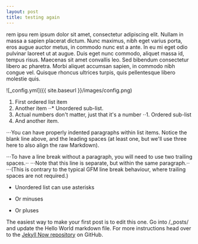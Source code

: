 ```yaml
---
layout: post
title: testing again
---
```

rem ipsu rem ipsum dolor sit amet, consectetur adipiscing elit. Nullam in massa a sapien placerat dictum. Nunc maximus, nibh eget varius porta, eros augue auctor metus, in commodo nunc est a ante. In eu mi eget odio pulvinar laoreet ut at augue. Duis eget nunc commodo, aliquet massa id, tempus risus. Maecenas sit amet convallis leo. Sed bibendum consectetur libero ac pharetra. Morbi aliquet accumsan sapien, in commodo nibh congue vel. Quisque rhoncus ultrices turpis, quis pellentesque libero molestie quis. 

![_config.yml]({{ site.baseurl }}/images/config.png)

1. First ordered list item
2. Another item
⋅⋅* Unordered sub-list. 
1. Actual numbers don't matter, just that it's a number
⋅⋅1. Ordered sub-list
4. And another item.

⋅⋅⋅You can have properly indented paragraphs within list items. Notice the blank line above, and the leading spaces (at least one, but we'll use three here to also align the raw Markdown).

⋅⋅⋅To have a line break without a paragraph, you will need to use two trailing spaces.⋅⋅
⋅⋅⋅Note that this line is separate, but within the same paragraph.⋅⋅
⋅⋅⋅(This is contrary to the typical GFM line break behaviour, where trailing spaces are not required.)

* Unordered list can use asterisks
- Or minuses
+ Or pluses

The easiest way to make your first post is to edit this one. Go into /_posts/ and update the Hello World markdown file. For more instructions head over to the [Jekyll Now repository](https://github.com/barryclark/jekyll-now) on GitHub.
